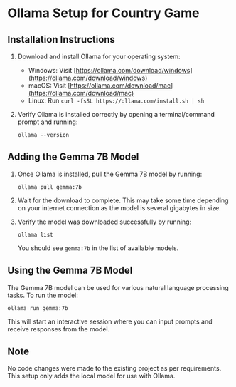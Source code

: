 # Ollama Setup for Country Game

## Installation Instructions

1. Download and install Ollama for your operating system:
   - Windows: Visit [https://ollama.com/download/windows](https://ollama.com/download/windows)
   - macOS: Visit [https://ollama.com/download/mac](https://ollama.com/download/mac)
   - Linux: Run `curl -fsSL https://ollama.com/install.sh | sh`

2. Verify Ollama is installed correctly by opening a terminal/command prompt and running:
   ```
   ollama --version
   ```

## Adding the Gemma 7B Model

1. Once Ollama is installed, pull the Gemma 7B model by running:
   ```
   ollama pull gemma:7b
   ```

2. Wait for the download to complete. This may take some time depending on your internet connection as the model is several gigabytes in size.

3. Verify the model was downloaded successfully by running:
   ```
   ollama list
   ```
   You should see `gemma:7b` in the list of available models.

## Using the Gemma 7B Model

The Gemma 7B model can be used for various natural language processing tasks. To run the model:

```
ollama run gemma:7b
```

This will start an interactive session where you can input prompts and receive responses from the model.

## Note

No code changes were made to the existing project as per requirements. This setup only adds the local model for use with Ollama.